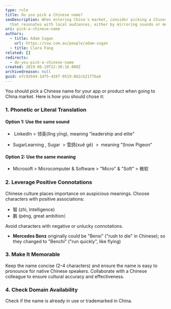 ```yaml
---
type: rule
title: Do you pick a Chinese name?
seoDescription: When entering China's market, consider picking a Chinese name
  that resonates with local audiences, either by mirroring sounds or meanings.
uri: pick-a-chinese-name
authors:
  - title: Adam Cogan
    url: https://ssw.com.au/people/adam-cogan
  - title: Clara Fang
related: []
redirects:
  - do-you-pick-a-chinese-name
created: 2019-06-19T22:30:16.000Z
archivedreason: null
guid: e7c92644-1df5-428f-9519-862cb21f7bab
---
```

You should pick a Chinese name for your app or product when going to China market. Here is how you should chose it:

<!--endintro-->

### 1. Phonetic or Literal Translation

#### Option 1: Use the same sound

*  LinkedIn &gt; 领英(lǐng yīng), meaning "leadership and elite"

* SugarLearning , Sugar  &gt; 雪鸽(xuě gē)  &gt;  meaning "Snow Pigeon"

#### Option 2: Use the same meaning

* Microsoft &gt; Microcomputer & Software &gt; "Micro" & "Soft" &gt; 微软 

### 2. Leverage Positive Connotations

Chinese culture places importance on auspicious meanings. Choose characters with positive associations:

* 智 (zhì, Intelligence)
* 鹏 (péng, great ambition）

Avoid characters with negative or unlucky connotations.

* **Mercedes Benz** originally could be "Bensi" ("rush to die" in Chinese); so they changed to "Benchi" ("run quickly", like flying)



### 3. Make It Memorable

Keep the name concise (2–4 characters) and ensure the name is easy to pronounce for native Chinese speakers. Collaborate with a Chinese colleague to ensure cultural accuracy and effectiveness.



### 4. Check Domain Availability

Check if the name is already in use or trademarked in China.

